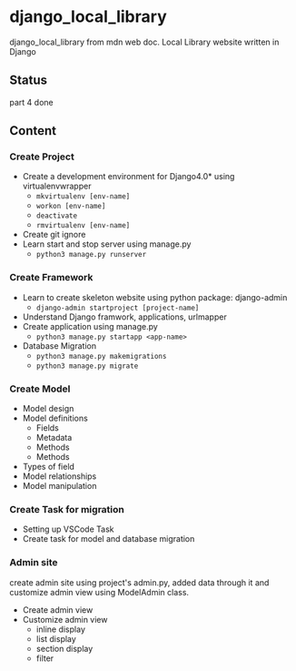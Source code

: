 # django_local_library

django_local_library from mdn web doc. Local Library website written in Django

## Status

part 4 done

## Content

### Create Project

* Create a development environment for Django4.0* using virtualenvwrapper
  * `mkvirtualenv [env-name]`
  * `workon [env-name]`
  * `deactivate`
  * `rmvirtualenv [env-name]`
* Create git ignore
* Learn start and stop server using manage.py
  * `python3 manage.py runserver`

### Create Framework

* Learn to create skeleton website using python package: django-admin
  * `django-admin startproject [project-name]`
* Understand Django framwork, applications, urlmapper
* Create application using manage.py
  * `python3 manage.py startapp <app-name>`
* Database Migration
  * `python3 manage.py makemigrations`
  * `python3 manage.py migrate`

### Create Model

* Model design
* Model definitions
  * Fields
  * Metadata
  * Methods
  * Methods
* Types of field
* Model relationships
* Model manipulation

### Create Task for migration

* Setting up VSCode Task
* Create task for model and database migration

### Admin site

create admin site using project's admin.py, added data through it and customize admin view using ModelAdmin class.

* Create admin view
* Customize admin view
  * inline display
  * list display
  * section display
  * filter
